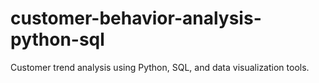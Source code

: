 # customer-behavior-analysis-python-sql
Customer trend analysis using Python, SQL, and data visualization tools.
